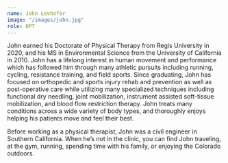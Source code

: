 ```yaml
---
name: John Levhofer
image: "/images/john.jpg"
role: DPT
---
```


John earned his Doctorate of Physical Therapy from Regis University in 2020, and his MS in Environmental Science from the University of California in 2010. John has a lifelong interest in human movement and performance which has followed him through many athletic pursuits including running, cycling, resistance training, and field sports. Since graduating, John has focused on orthopedic and sports injury rehab and prevention as well as post-operative care while utilizing many specialized techniques including functional dry needling, joint mobilization, instrument assisted soft-tissue mobilization, and blood flow restriction therapy. John treats many conditions across a wide variety of body types, and thoroughly enjoys helping his patients move and feel their best.

Before working as a physical therapist, John was a civil engineer in Southern California. When he’s not in the clinic, you can find John traveling, at the gym, running, spending time with his family, or enjoying the Colorado outdoors.
